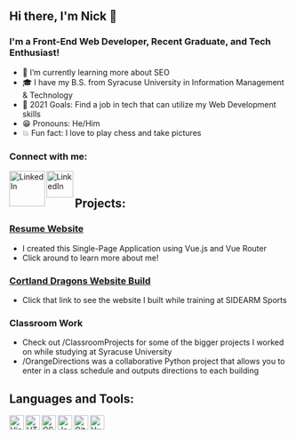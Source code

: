## Hi there, I'm Nick 👋

### I'm a Front-End Web Developer, Recent Graduate, and Tech Enthusiast!

- 🔎  I’m currently learning more about SEO
- 🎓  I have my B.S. from Syracuse University in Information Management & Technology
- 🎯  2021 Goals: Find a job in tech that can utilize my Web Development skills
- 😁  Pronouns: He/Him
- 💥  Fun fact: I love to play chess and take pictures

### Connect with me:

[<img align="left" alt="LinkedIn" width="64px" src="https://i.imgur.com/KHUdIGX.jpg" />][Resume Website]
[<img align="left" alt="LinkedIn" width="48px" src="https://cdn.iconscout.com/icon/free/png-512/linkedin-42-151143.png" />][Linkedin]

<br />

## Projects:

### [Resume Website]
- I created this Single-Page Application using Vue.js and Vue Router
- Click around to learn more about me!

### [Cortland Dragons Website Build]
- Click that link to see the website I built while training at SIDEARM Sports

### Classroom Work
- Check out /ClassroomProjects for some of the bigger projects I worked on while studying at Syracuse University
- /OrangeDirections was a collaborative Python project that allows you to enter in a class schedule and outputs directions to each building

## Languages and Tools:

<img align="left" alt="Visual Studio Code" width="26px" src="https://cdn0.iconfinder.com/data/icons/social-media-logo-4/32/Social_Media_vs_code_visual_studio_code-512.png" />
<img align="left" alt="HTML5" width="26px" src="https://images.vexels.com/media/users/3/166383/isolated/preview/6024bc5746d7436c727825dc4fc23c22-html-programming-language-icon-by-vexels.png" />
<img align="left" alt="CSS3" width="26px" src="https://i.pinimg.com/originals/eb/7e/20/eb7e20e646f5b7ec9ed4f8f78a5dee8f.png" />
<img align="left" alt="JavaScript" width="26px" src="https://cdn.iconscout.com/icon/free/png-256/javascript-2752148-2284965.png" />
<img align="left" alt="GitHub" width="26px" src="https://cdn0.iconfinder.com/data/icons/shift-logotypes/32/Github-512.png" />
<img align="left" alt="Vue.js" width= "26px" src="https://cdn3.iconfinder.com/data/icons/logos-and-brands-adobe/512/367_Vuejs-512.png" />

<br />
<br />

[Resume Website]: https://www.nickmoffitt.com
[Linkedin]: https://www.linkedin.com/in/nicholas-moffitt/
[Cortland Dragons Website Build]: https://www.cortlandreddragons.com/
